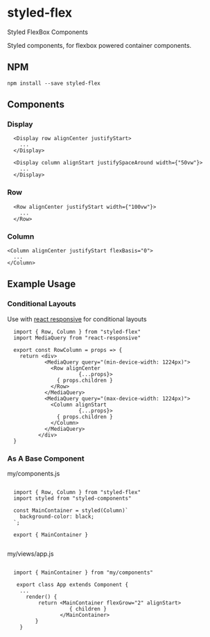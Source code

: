 # styled-flex
Styled FlexBox Components 

Styled components, for flexbox powered container components. 

## NPM
```
npm install --save styled-flex
```

## Components

### Display
```
  <Display row alignCenter justifyStart>
    ...
  </Display>
```

```
  <Display column alignStart justifySpaceAround width={"50vw"}>
    ...
  </Display>
```

### Row
```
  <Row alignCenter justifyStart width={"100vw"}>
    ...
  </Row>
```

### Column
```
<Column alignCenter justifyStart flexBasis="0">
  ...
</Column>
```

## Example Usage

### Conditional Layouts
Use with [react responsive](https://github.com/contra/react-responsive)
for conditional layouts

```
  import { Row, Column } from "styled-flex"
  import MediaQuery from "react-responsive"

  export const RowColumn = props => {
    return <div>
            <MediaQuery query="(min-device-width: 1224px)">
              <Row alignCenter
                       {...props}>
                { props.children }
              </Row>
            </MediaQuery>
            <MediaQuery query="(max-device-width: 1224px)">
              <Column alignStart
                       {...props}>
                { props.children }
              </Column>
            </MediaQuery>
          </div>
  }
```

### As A Base Component

my/components.js
```

  import { Row, Column } from "styled-flex"
  import styled from "styled-components"
  
  const MainContainer = styled(Column)`
    background-color: black;
  `;
  
  export { MainContainer }
  
```
my/views/app.js
```

  import { MainContainer } from "my/components"
  
   export class App extends Component {
    ...
      render() {
          return <MainContainer flexGrow="2" alignStart>
                    { children } 
                 </MainContainer>  
         }
    }
             
```
